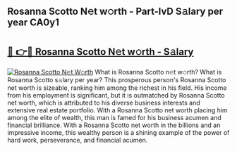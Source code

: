 ## Rosanna Scotto N𝚎t w𝚘rth - Part-lvD S𝚊lary per year CA0y1

# <h2><a href="http://gc1jr8h.nevu.top/?p=Rosanna+Scotto">🔗 👉🔴 Rosanna Scotto N𝚎t w𝚘rth - S𝚊lary</a></h2>

[![Rosanna Scotto N𝚎t W𝚘rth](https://i.imgur.com/Oavwk0R.jpeg)](http://gc1jr8h.nevu.top/?p=Rosanna+Scotto)
What is Rosanna Scotto n𝚎t w𝚘rth? What is Rosanna Scotto s𝚊lary per year?
This prosperous person's Rosanna Scotto net worth is sizeable, ranking him among the richest in his field. His income from his employment is significant, but it is outmatched by Rosanna Scotto net worth, which is attributed to his diverse business interests and extensive real estate portfolio. With a Rosanna Scotto net worth placing him among the elite of wealth, this man is famed for his business acumen and financial brilliance. With a Rosanna Scotto net worth in the billions and an impressive income, this wealthy person is a shining example of the power of hard work, perseverance, and financial acumen.

